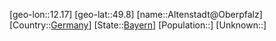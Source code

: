 ﻿---
location: [49.8,12.17]
type: City
tags:
- geo/City


SpocWebEntityId: 28780
isDeleted: false
confidential: public

---
[geo-lon::12.17]
[geo-lat::49.8]
[name::Altenstadt@Oberpfalz]
[Country::[Germany](geo/Continent/Europe/Germany.md)]
[State::[Bayern](geo/Continent/Europe/Germany/Bayern.md)]
[Population::]
[Unknown::]

